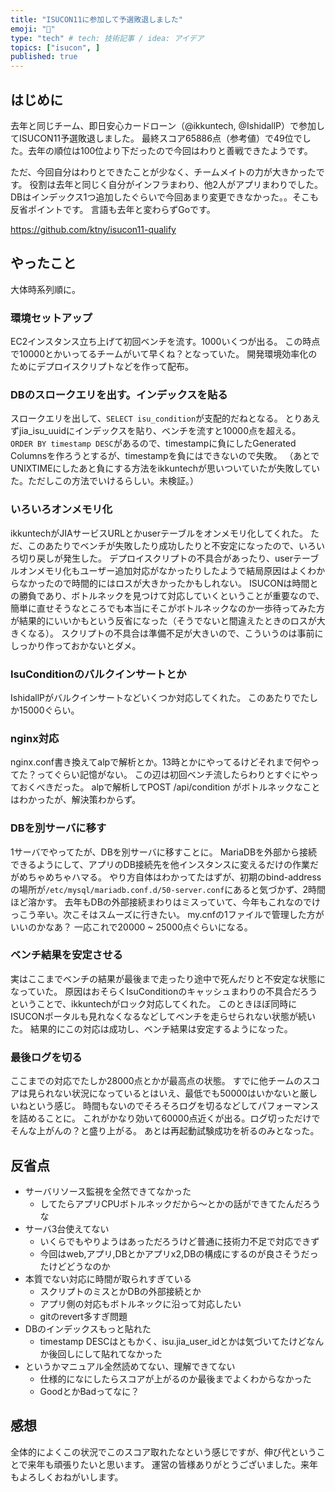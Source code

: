 ```yaml
---
title: "ISUCON11に参加して予選敗退しました"
emoji: "📑"
type: "tech" # tech: 技術記事 / idea: アイデア
topics: ["isucon", ]
published: true
---
```


## はじめに

去年と同じチーム、即日安心カードローン（@ikkuntech, @IshidallP）で参加してISUCON11予選敗退しました。
最終スコア65886点（参考値）で49位でした。去年の順位は100位より下だったので今回はわりと善戦できたようです。

ただ、今回自分はわりとできたことが少なく、チームメイトの力が大きかったです。
役割は去年と同じく自分がインフラまわり、他2人がアプリまわりでした。
DBはインデックス1つ追加したぐらいで今回あまり変更できなかった。。そこも反省ポイントです。
言語も去年と変わらずGoです。

https://github.com/ktny/isucon11-qualify

## やったこと

大体時系列順に。

### 環境セットアップ

EC2インスタンス立ち上げて初回ベンチを流す。1000いくつが出る。
この時点で10000とかいってるチームがいて早くね？となっていた。
開発環境効率化のためにデプロイスクリプトなどを作って配布。

### DBのスロークエリを出す。インデックスを貼る

スロークエリを出して、`SELECT isu_condition`が支配的だねとなる。
とりあえずjia_isu_uuidにインデックスを貼り、ベンチを流すと10000点を超える。
`ORDER BY timestamp DESC`があるので、timestampに負にしたGenerated Columnsを作ろうとするが、timestampを負にはできないので失敗。
（あとでUNIXTIMEにしたあと負にする方法をikkuntechが思いついていたが失敗していた。ただしこの方法でいけるらしい。未検証。）

### いろいろオンメモリ化

ikkuntechがJIAサービスURLとかuserテーブルをオンメモリ化してくれた。
ただ、このあたりでベンチが失敗したり成功したりと不安定になったので、いろいろ切り戻しが発生した。
デプロイスクリプトの不具合があったり、userテーブルオンメモリ化もユーザー追加対応がなかったりしたようで結局原因はよくわからなかったので時間的にはロスが大きかったかもしれない。
ISUCONは時間との勝負であり、ボトルネックを見つけて対応していくということが重要なので、簡単に直せそうなところでも本当にそこがボトルネックなのか一歩待ってみた方が結果的にいいかもという反省になった（そうでないと間違えたときのロスが大きくなる）。
スクリプトの不具合は準備不足が大きいので、こういうのは事前にしっかり作っておかないとダメ。

### IsuConditionのバルクインサートとか

IshidallPがバルクインサートなどいくつか対応してくれた。
このあたりでたしか15000ぐらい。

### nginx対応

nginx.conf書き換えてalpで解析とか。13時とかにやってるけどそれまで何やってた？ってぐらい記憶がない。
この辺は初回ベンチ流したらわりとすぐにやっておくべきだった。
alpで解析してPOST /api/condition がボトルネックなことはわかったが、解決策わからず。

### DBを別サーバに移す

1サーバでやってたが、DBを別サーバに移すことに。
MariaDBを外部から接続できるようにして、アプリのDB接続先を他インスタンスに変えるだけの作業だがめちゃめちゃハマる。
やり方自体はわかってたはずが、初期のbind-addressの場所が`/etc/mysql/mariadb.conf.d/50-server.conf`にあると気づかず、2時間ほど溶かす。
去年もDBの外部接続まわりはミスっていて、今年もこれなのでけっこう辛い。次こそはスムーズに行きたい。
my.cnfの1ファイルで管理した方がいいのかなあ？
一応これで20000 ~ 25000点ぐらいになる。

### ベンチ結果を安定させる

実はここまでベンチの結果が最後まで走ったり途中で死んだりと不安定な状態になっていた。
原因はおそらくIsuConditionのキャッシュまわりの不具合だろうということで、ikkuntechがロック対応してくれた。
このときほぼ同時にISUCONポータルも見れなくなるなどしてベンチを走らせられない状態が続いた。
結果的にこの対応は成功し、ベンチ結果は安定するようになった。

### 最後ログを切る

ここまでの対応でたしか28000点とかが最高点の状態。
すでに他チームのスコアは見られない状況になっているとはいえ、最低でも50000はいかないと厳しいねという感じ。
時間もないのでそろそろログを切るなどしてパフォーマンスを詰めることに。
これがかなり効いて60000点近くが出る。ログ切っただけでそんな上がんの？と盛り上がる。
あとは再起動試験成功を祈るのみとなった。

## 反省点

- サーバリソース監視を全然できてなかった
  - してたらアプリCPUボトルネックだから～とかの話ができてたんだろうな
- サーバ3台使えてない
  - いくらでもやりようはあっただろうけど普通に技術力不足で対応できず
  - 今回はweb,アプリ,DBとかアプリx2,DBの構成にするのが良さそうだったけどどうなのか
- 本質でない対応に時間が取られすぎている
  - スクリプトのミスとかDBの外部接続とか
  - アプリ側の対応もボトルネックに沿って対応したい
  - gitのrevert多すぎ問題
- DBのインデックスもっと貼れた
  - timestamp DESCはともかく、isu.jia_user_idとかは気づいてたけどなんか後回しにして貼れてなかった
- というかマニュアル全然読めてない、理解できてない
  - 仕様的になにしたらスコアが上がるのか最後までよくわからなかった
  - GoodとかBadってなに？

## 感想

全体的によくこの状況でこのスコア取れたなという感じですが、伸び代ということで来年も頑張りたいと思います。
運営の皆様ありがとうございました。来年もよろしくおねがいします。
